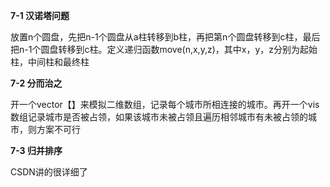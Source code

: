 **7-1 汉诺塔问题**

放置n个圆盘，先把n-1个圆盘从a柱转移到b柱，再把第n个圆盘转移到c柱，最后把n-1个圆盘转移到c柱。定义递归函数move(n,x,y,z)，其中x，y，z分别为起始柱，中间柱和最终柱

**7-2 分而治之**

开一个vector【】来模拟二维数组，记录每个城市所相连接的城市。再开一个vis数组记录城市是否被占领，如果该城市未被占领且遍历相邻城市有未被占领的城市，则方案不可行

**7-3 归并排序**

CSDN讲的很详细了
